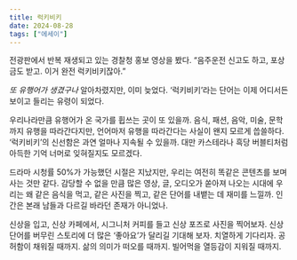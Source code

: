 ```yaml
---
title: 럭키비키
date: 2024-08-28
tags: ["에세이"]
---
```


전광판에서 반복 재생되고 있는 경찰청 홍보 영상을 봤다. “음주운전 신고도 하고, 포상금도 받고. 이거 완전 럭키비키잖아.”

*또 유행어가 생겼구나* 알아차렸지만, 이미 늦었다. ‘럭키비키’라는 단어는 이제 어디서든 보이고 들리는 유령이 되었다.

우리나라만큼 유행어가 온 국가를 휩쓰는 곳이 또 있을까. 음식, 패션, 음악, 미술, 문학까지 유행을 따라간다지만, 언어마저 유행을 따라간다는 사실이 왠지 모르게 씁쓸하다. ‘럭키비키’의 신선함은 과연 얼마나 지속될 수 있을까. 대만 카스테라나 흑당 버블티처럼 아득한 기억 너머로 잊혀질지도 모르겠다.

드라마 시청률 50%가 가능했던 시절은 지났지만, 우리는 여전히 똑같은 콘텐츠를 보며 사는 것만 같다. 감당할 수 없을 만큼 많은 영상, 글, 오디오가 쏟아져 나오는 시대에 우리는 왜 같은 음식을 먹고, 같은 사진을 찍고, 같은 단어를 내뱉는 데 재미를 느낄까. 인간은 본래 남들과 다르길 바라던 존재가 아니었나.

신상을 입고, 신상 카페에서, 시그니처 커피를 들고 신상 포즈로 사진을 찍어보자. 신상 단어를 버무린 스토리에 더 많은 ‘좋아요’가 달리길 기대해 보자. 치열하게 기다리자. 공허함이 채워질 때까지. 삶의 의미가 떠오를 때까지. 빌어먹을 열등감이 지워질 때까지.


